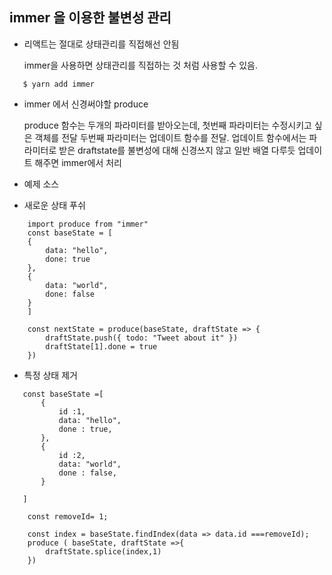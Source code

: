 ## immer 을 이용한 불변성 관리

* 리액트는 절대로 상태관리를 직접해선 안됨
  
   immer을 사용하면 상태관리를 직접하는 것 처럼 사용할 수 있음.
```   
   $ yarn add immer 
```

* immer 에서 신경써야할 produce

    produce 함수는 두개의 파라미터를 받아오는데, 첫번째 파라미터는 수정시키고 싶은 객체를 전달
    두번째 파라미터는 업데이트 함수를 전달.
    업데이트 함수에서는 파라미터로 받은 draftstate를 불변성에 대해 신경쓰지 않고 일반 배열 다루듯 업데이트 해주면 immer에서 처리


* 예제 소스

- 새로운 상태 푸쉬
```
    import produce from "immer"
    const baseState = [
    {
        data: "hello",
        done: true
    },
    {
        data: "world",
        done: false
    }
    ]

    const nextState = produce(baseState, draftState => {
        draftState.push({ todo: "Tweet about it" })
        draftState[1].done = true
    })
```

- 특정 상태 제거
```
   const baseState =[
       {
           id :1,
           data: "hello",
           done : true,
       },
       {
           id :2,
           data: "world",
           done : false,
       }
    
   ]
   
    const removeId= 1;
    
    const index = baseState.findIndex(data => data.id ===removeId);
    produce ( baseState, draftState =>{
        draftState.splice(index,1)
    })
```